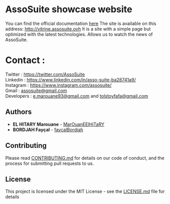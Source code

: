 # AssoSuite showcase website

You can find the official documentation [here](https://github.com/tolstoyfafa/assos_suite)
The site is available on this address: http://vitrine.assosuite.ovh
It is a site with a simple page but optimized with the latest technologies.
Allows us to watch the news of AssoSuite.

# Contact :

Twitter : https://twitter.com/AssoSuite  
Linkedin : https://www.linkedin.com/in/asso-suite-ba28741a9/  
Instagram : https://www.instagram.com/assosuite/  
Gmail : assosuite@gmail.com  
Developers : e.marouane93@gmail.com and tolstoyfafa@gmail.com

## Authors

* **EL HITARY Marouane** - [MarOuanEElHiTaRY](https://github.com/MarOuanEElHiTaRY)
* **BORDJAH Fayçal** - [faycalBordjah](https://github.com/tolstoyfafa)

## Contributing

Please read [CONTRIBUTING.md](https://gist.github.com/PurpleBooth/b24679402957c63ec426) for details on our code of conduct, and the process for submitting pull requests to us.

## License

This project is licensed under the MIT License - see the [LICENSE.md](LICENSE.md) file for details
